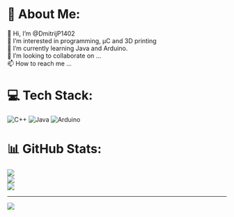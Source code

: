 # 💫 About Me:
👋 Hi, I’m @DmitrijP1402<br>👀 I’m interested in programming, μC and 3D printing<br>🌱 I’m currently learning Java and Arduino.<br>💞️ I’m looking to collaborate on ...<br>📫 How to reach me ...


# 💻 Tech Stack:
![C++](https://img.shields.io/badge/c++-%2300599C.svg?style=flat&logo=c%2B%2B&logoColor=white) ![Java](https://img.shields.io/badge/java-%23ED8B00.svg?style=flat&logo=java&logoColor=white) ![Arduino](https://img.shields.io/badge/-Arduino-00979D?style=flat&logo=Arduino&logoColor=white)
# 📊 GitHub Stats:
![](https://github-readme-stats.vercel.app/api?username=DmitrijP1402&theme=merko&hide_border=false&include_all_commits=false&count_private=false)<br/>
![](https://github-readme-streak-stats.herokuapp.com/?user=DmitrijP1402&theme=merko&hide_border=false)<br/>
![](https://github-readme-stats.vercel.app/api/top-langs/?username=DmitrijP1402&theme=merko&hide_border=false&include_all_commits=false&count_private=false&layout=compact)

---
[![](https://visitcount.itsvg.in/api?id=DmitrijP1402&icon=0&color=3)](https://visitcount.itsvg.in)

<!-- Proudly created with GPRM ( https://gprm.itsvg.in ) -->

<!---
DmitrijP1402/DmitrijP1402 is a ✨ special ✨ repository because its `README.md` (this file) appears on your GitHub profile.
You can click the Preview link to take a look at your changes.
--->

